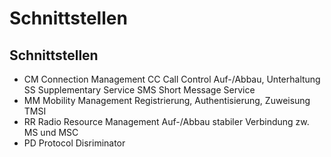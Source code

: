 # Schnittstellen

## Schnittstellen

- CM Connection Management
    CC Call Control
        Auf-/Abbau, Unterhaltung
    SS Supplementary Service
    SMS Short Message Service
- MM Mobility Management
    Registrierung, Authentisierung, Zuweisung TMSI
- RR Radio Resource Management
    Auf-/Abbau stabiler Verbindung zw. MS und MSC
- PD Protocol Disriminator